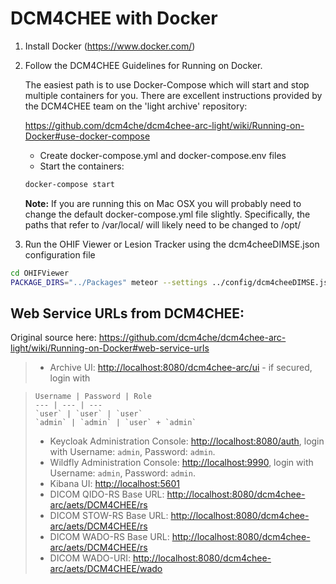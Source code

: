 # DCM4CHEE with Docker

1. Install Docker (https://www.docker.com/)
2. Follow the DCM4CHEE Guidelines for Running on Docker.

    The easiest path is to use Docker-Compose which will start and stop multiple containers for you. There are excellent instructions provided by the DCM4CHEE team on the 'light archive' repository:

    https://github.com/dcm4che/dcm4chee-arc-light/wiki/Running-on-Docker#use-docker-compose

    * Create docker-compose.yml and docker-compose.env files
    * Start the containers:

    ```` bash
    docker-compose start
    ````

    **Note:** If you are running this on Mac OSX you will probably need to change the default docker-compose.yml file slightly. Specifically, the paths that refer to /var/local/ will likely need to be changed to /opt/

3. Run the OHIF Viewer or Lesion Tracker using the dcm4cheeDIMSE.json configuration file

````bash
cd OHIFViewer
PACKAGE_DIRS="../Packages" meteor --settings ../config/dcm4cheeDIMSE.json
````

## Web Service URLs from DCM4CHEE:
Original source here: https://github.com/dcm4che/dcm4chee-arc-light/wiki/Running-on-Docker#web-service-urls

> - Archive UI: <http://localhost:8080/dcm4chee-arc/ui> - if secured, login with

>     Username | Password | Role
>     --- | --- | ---
>     `user` | `user` | `user`
>     `admin` | `admin` | `user` + `admin`
> - Keycloak Administration Console: <http://localhost:8080/auth>, login with Username: `admin`, Password: `admin`.
> - Wildfly Administration Console: <http://localhost:9990>, login with Username: `admin`, Password: `admin`.
> - Kibana UI: <http://localhost:5601>
> - DICOM QIDO-RS Base URL: <http://localhost:8080/dcm4chee-arc/aets/DCM4CHEE/rs>
> - DICOM STOW-RS Base URL: <http://localhost:8080/dcm4chee-arc/aets/DCM4CHEE/rs>
> - DICOM WADO-RS Base URL: <http://localhost:8080/dcm4chee-arc/aets/DCM4CHEE/rs>
> - DICOM WADO-URI: <http://localhost:8080/dcm4chee-arc/aets/DCM4CHEE/wado>
